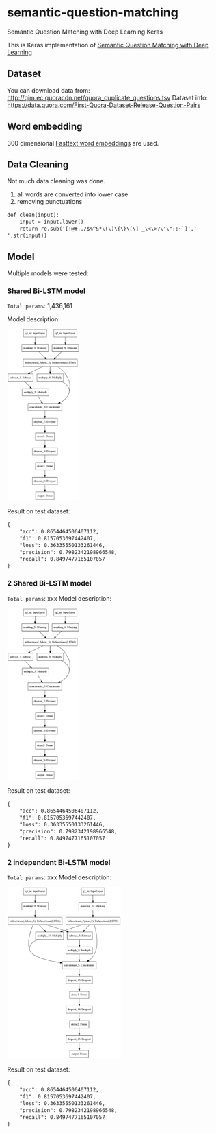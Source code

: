 # semantic-question-matching
Semantic Question Matching with Deep Learning Keras

This is Keras implementation of [Semantic Question Matching with Deep Learning](https://engineering.quora.com/Semantic-Question-Matching-with-Deep-Learning)

## Dataset

You can download data from: http://qim.ec.quoracdn.net/quora_duplicate_questions.tsv 
Dataset info: https://data.quora.com/First-Quora-Dataset-Release-Question-Pairs 


## Word embedding
300 dimensional [Fasttext word embeddings](https://s3-us-west-1.amazonaws.com/fasttext-vectors/wiki.en.vec) are used.

## Data Cleaning
Not much data cleaning was done.
1. all words are converted into lower case
2. removing punctuations
```
def clean(input):
    input = input.lower()
    return re.sub('[!@#.,/$%^&*\(\)\{\}\[\]-_\<\>?\'\";:~`]',' ',str(input))
```

## Model
Multiple models were tested:

### Shared Bi-LSTM model
`Total params`: 1,436,161

Model description:

<img src="models/model_shared_lstm.png" height="400" alt="Shared Bi-LSTM model"/>


Result on test dataset:

```
{
    "acc": 0.8654464506407112,
    "f1": 0.8157053697442407,
    "loss": 0.36335550133261446,
    "precision": 0.7982342198966548,
    "recall": 0.8497477165107057
}
```

### 2 Shared Bi-LSTM model
`Total params`: xxx
Model description:

<img src="models/model_shared_lstm.png" height="400" alt="Shared Bi-LSTM model"/>


Result on test dataset:

```
{
    "acc": 0.8654464506407112,
    "f1": 0.8157053697442407,
    "loss": 0.36335550133261446,
    "precision": 0.7982342198966548,
    "recall": 0.8497477165107057
}
```


### 2 independent Bi-LSTM model
`Total params`: xxx
Model description:

<img src="models/model_non_shared_lstm.png" height="400" alt="2 Independent Bi-LSTM model"/>


Result on test dataset:

```
{
    "acc": 0.8654464506407112,
    "f1": 0.8157053697442407,
    "loss": 0.36335550133261446,
    "precision": 0.7982342198966548,
    "recall": 0.8497477165107057
}
```

